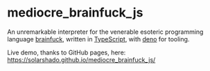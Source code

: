 # mediocre_brainfuck_js

An unremarkable interpreter for the venerable esoteric programming language [brainfuck](https://esolangs.org/wiki/Brainfuck), written in [TypeScript](https://www.typescriptlang.org), with [deno](https://deno.com) for tooling.

Live demo, thanks to GitHub pages, here: https://solarshado.github.io/mediocre_brainfuck_js/
